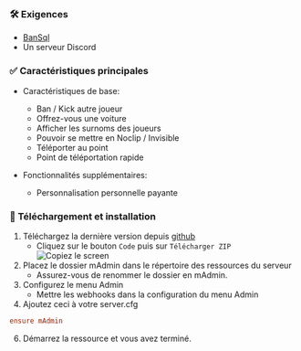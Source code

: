 ### 🛠 Exigences

- [BanSql](https://github.com/Matdbx10/BanSql)
- Un serveur Discord

### ✅ Caractéristiques principales

- Caractéristiques de base:
     - Ban / Kick autre joueur
     - Offrez-vous une voiture
     - Afficher les surnoms des joueurs
     - Pouvoir se mettre en Noclip / Invisible
     - Téléporter au point
     - Point de téléportation rapide

- Fonctionnalités supplémentaires:
     - Personnalisation personnelle payante


### 🔧 Téléchargement et installation

1. Téléchargez la dernière version depuis [github](https://github.com/Matdbx10/mAdmin)
   - Cliquez sur le bouton `Code` puis sur `Télécharger ZIP`
   ![](https://i.imgur.com/iF4dxA5.png "Copiez le screen")
3. Placez le dossier mAdmin dans le répertoire des ressources du serveur
     - Assurez-vous de renommer le dossier en mAdmin.
4. Configurez le menu Admin
     - Mettre les webhooks dans la configuration du menu Admin
5. Ajoutez ceci à votre server.cfg
```cfg
ensure mAdmin
```
6. Démarrez la ressource et vous avez terminé.